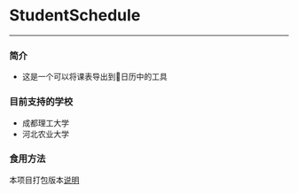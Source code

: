 # StudentSchedule

---
### 简介
- 这是一个可以将课表导出到📅日历中的工具
### 目前支持的学校
- 成都理工大学
- 河北农业大学
### 食用方法
本项目打包版本[说明](https://shimo.im/docs/GKtW6pWkWGTp8p3Y/read)
